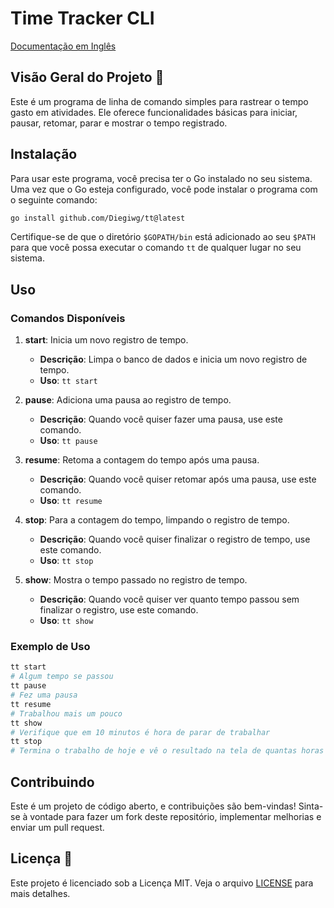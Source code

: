 # Time Tracker CLI

[Documentação em Inglês](https://diegiwg.github.io/tt)

## Visão Geral do Projeto 🚀

Este é um programa de linha de comando simples para rastrear o tempo gasto em atividades. Ele oferece funcionalidades básicas para iniciar, pausar, retomar, parar e mostrar o tempo registrado.

## Instalação

Para usar este programa, você precisa ter o Go instalado no seu sistema. Uma vez que o Go esteja configurado, você pode instalar o programa com o seguinte comando:

```bash
go install github.com/Diegiwg/tt@latest
```

Certifique-se de que o diretório `$GOPATH/bin` está adicionado ao seu `$PATH` para que você possa executar o comando `tt` de qualquer lugar no seu sistema.

## Uso

### Comandos Disponíveis

1. **start**: Inicia um novo registro de tempo.
   - **Descrição**: Limpa o banco de dados e inicia um novo registro de tempo.
   - **Uso**: `tt start`

2. **pause**: Adiciona uma pausa ao registro de tempo.
   - **Descrição**: Quando você quiser fazer uma pausa, use este comando.
   - **Uso**: `tt pause`

3. **resume**: Retoma a contagem do tempo após uma pausa.
   - **Descrição**: Quando você quiser retomar após uma pausa, use este comando.
   - **Uso**: `tt resume`

4. **stop**: Para a contagem do tempo, limpando o registro de tempo.
   - **Descrição**: Quando você quiser finalizar o registro de tempo, use este comando.
   - **Uso**: `tt stop`

5. **show**: Mostra o tempo passado no registro de tempo.
   - **Descrição**: Quando você quiser ver quanto tempo passou sem finalizar o registro, use este comando.
   - **Uso**: `tt show`

### Exemplo de Uso

```bash
tt start
# Algum tempo se passou
tt pause
# Fez uma pausa
tt resume
# Trabalhou mais um pouco
tt show
# Verifique que em 10 minutos é hora de parar de trabalhar
tt stop
# Termina o trabalho de hoje e vê o resultado na tela de quantas horas se passaram
```

## Contribuindo

Este é um projeto de código aberto, e contribuições são bem-vindas! Sinta-se à vontade para fazer um fork deste repositório, implementar melhorias e enviar um pull request.

## Licença 📜

Este projeto é licenciado sob a Licença MIT. Veja o arquivo [LICENSE](LICENSE) para mais detalhes.
